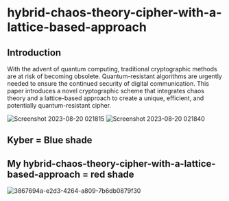 # hybrid-chaos-theory-cipher-with-a-lattice-based-approach

## Introduction

With the advent of quantum computing, traditional cryptographic methods are at risk of becoming obsolete. Quantum-resistant algorithms are urgently needed to ensure the continued security of digital communication. This paper introduces a novel cryptographic scheme that integrates chaos theory and a lattice-based approach to create a unique, efficient, and potentially quantum-resistant cipher.

![Screenshot 2023-08-20 021815](https://github.com/kylecoding1/hybrid-chaos-theory-cipher-with-a-lattice-based-approach/assets/128002901/e0ba5aa7-4e27-49b7-8992-d071a9a50e97)
![Screenshot 2023-08-20 021840](https://github.com/kylecoding1/hybrid-chaos-theory-cipher-with-a-lattice-based-approach/assets/128002901/72d25d8b-ac47-4a60-ad3b-ad99fd559865)

## Kyber = Blue shade
## My hybrid-chaos-theory-cipher-with-a-lattice-based-approach = red shade
![3867694a-e2d3-4264-a809-7b6db0879f30 ](https://github.com/kylecoding1/hybrid-chaos-theory-cipher-with-a-lattice-based-approach/assets/128002901/6da240e8-56ed-40db-864b-97b0a11195d1)

